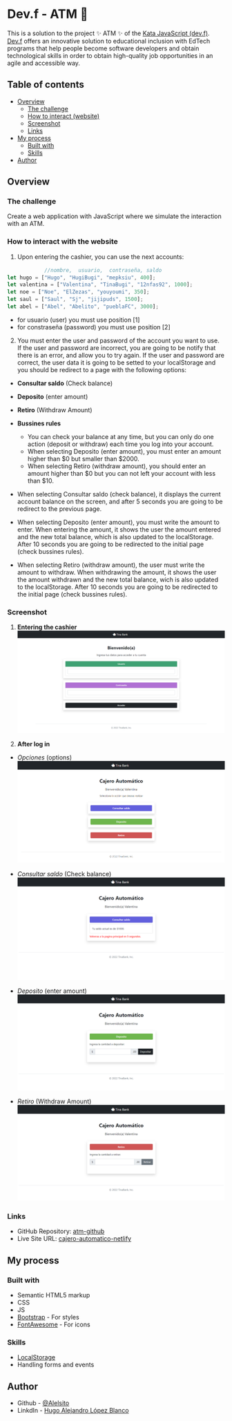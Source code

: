 # Dev.f - ATM 🏧

This is a solution to the project ✨ ATM ✨ of the [Kata JavaScript (dev.f)](https://www.devf.la/master/encoding/mx).\
[Dev.f](https://www.devf.la/) offers an innovative solution to educational inclusion with EdTech programs that help people become software developers and obtain technological skills in order to obtain high-quality job opportunities in an agile and accessible way.

## Table of contents

- [Overview](#overview)
  - [The challenge](#the-challenge)
  - [How to interact (website)](#how-to-interact-with-the-website)
  - [Screenshot](#screenshot)
  - [Links](#links)
- [My process](#my-process)
  - [Built with](#built-with)
  - [Skills](#skills)
- [Author](#author)

## Overview

### The challenge

Create a web application with JavaScript where we simulate the interaction with an ATM.

### How to interact with the website

1. Upon entering the cashier, you can use the next accounts:

```js
            //nombre,  usuario,  contraseña, saldo
let hugo = ["Hugo", "HugiBugi", "mepksiu", 400];
let valentina = ["Valentina", "TinaBugi", "12nfas92", 1000];
let noe = ["Noe", "ElZezas", "youyoumi", 350];
let saul = ["Saul", "Sj", "jijipuds", 1500];
let abel = ["Abel", "Abelito", "pueblaFC", 3000];
```
* for usuario (user) you must use position [1]
* for constraseña (password) you must use position [2]

2. You must enter the user and password of the account you want to use. If the user and password are incorrect, you are going to be notify that there is an error, and allow you to try again. If the user and password are correct, the user data it is going to be setted to your localStorage and you should be redirect to a page with the following options:

- **Consultar saldo** (Check balance)
- **Deposito** (enter amount)
- **Retiro** (Withdraw Amount)

- **Bussines rules**
    * You can check your balance at any time, but you can only do one action (deposit or withdraw) each time you log into your account.
    * When selecting Deposito (enter amount), you must enter an amount higher than $0 but smaller than $2000.
    * When selecting Retiro (withdraw amount), you should enter an amount higher than $0 but you can not left your account with less than $10.

- When selecting Consultar saldo (check balance), it displays the current account balance on the screen, and after 5 seconds you are going to be redirect to the previous page.

- When selecting Deposito (enter amount), you must write the amount to enter. When entering the amount, it shows the user the amount entered and the new total balance, which is also updated to the localStorage. After 10 seconds you are going to be redirected to the initial page (check bussines rules).

- When selecting Retiro (withdraw amount), the user must write the amount to withdraw. When withdrawing the amount, it shows the user the amount withdrawn and the new total balance, wich is also updated to the localStorage. After 10 seconds you are going to be redirected to the initial page (check bussines rules).

### Screenshot

1. **Entering the cashier**
![](./assets/screenshots/Cajero-automatico-Login.png)

2. **After log in**
- *Opciones* (options)
![](./assets/screenshots/Cajero-automatico-MainPage.png)

- *Consultar saldo* (Check balance)
![](./assets/screenshots/Cajero-automatico-MainPage-Consultar-saldo.png)

- *Deposito* (enter amount)
![](./assets/screenshots/Cajero-automatico-MainPage-Deposito.png)

- *Retiro* (Withdraw Amount)
![](./assets/screenshots/Cajero-automatico-MainPage-Retiro.png)

### Links

- GitHub Repository: [atm-github](https://github.com/Alelsito/atm)
- Live Site URL: [cajero-automatico-netlify](https://cajero-automatico.netlify.app/)

## My process

### Built with

- Semantic HTML5 markup
- CSS
- JS
- [Bootstrap](https://getbootstrap.com/) - For styles
- [FontAwesome](https://fontawesome.com/) - For icons

### Skills

- [LocalStorage](https://es.javascript.info/localstorage)
- Handling forms and events

## Author

- Github - [@Alelsito](https://github.com/Alelsito)
- LinkdIn - [Hugo Alejandro López Blanco](https://www.linkedin.com/in/hugolopezblanco/)
